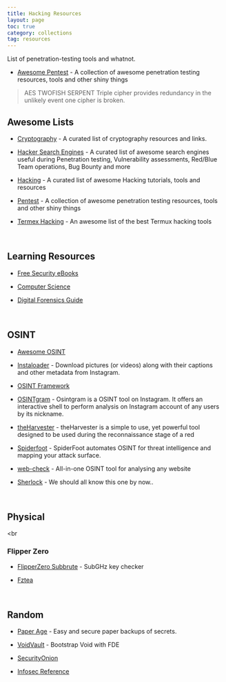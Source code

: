 ```yaml
---
title: Hacking Resources
layout: page
toc: true
category: collections
tag: resources
---
```


List of penetration-testing tools and whatnot.

- [Awesome Pentest](https://github.com/enaqx/awesome-pentest) - A collection of awesome penetration testing resources, tools and other shiny things



> AES TWOFISH SERPENT
Triple cipher provides redundancy in the unlikely event one cipher is broken.

## Awesome Lists

- [Cryptography](https://github.com/sobolevn/awesome-cryptography) - A curated list of cryptography resources and links.


- [Hacker Search Engines](https://github.com/edoardottt/awesome-hacker-search-engines) - A curated list of awesome search engines useful during Penetration testing, Vulnerability assessments, Red/Blue Team operations, Bug Bounty and more

- [Hacking](https://github.com/carpedm20/awesome-hacking) - A curated list of awesome Hacking tutorials, tools and resources

- [Pentest](https://github.com/enaqx/awesome-pentest) - A collection of awesome penetration testing resources, tools and other shiny things


- [Termex Hacking](https://github.com/may215/awesome-termux-hacking) - An awesome list of the best Termux hacking tools

<br>

## Learning Resources

- [Free Security eBooks](https://github.com/Hack-with-Github/Free-Security-eBooks)

- [Computer Science](https://github.com/ossu/computer-science)

- [Digital Forensics Guide](https://github.com/mikeroyal/Digital-Forensics-Guide)

<br>

## OSINT

- [Awesome OSINT](https://github.com/jivoi/awesome-osint)

- [Instaloader](https://github.com/instaloader/instaloader) -  Download pictures (or videos) along with their captions and other metadata from Instagram.

- [OSINT Framework](https://osintframework.com/)

- [OSINTgram](https://github.com/Datalux/Osintgram) - Osintgram is a OSINT tool on Instagram. It offers an interactive shell to perform analysis on Instagram account of any users by its nickname.

- [theHarvester](https://github.com/laramies/theHarvester) - theHarvester is a simple to use, yet powerful tool designed to be used during the reconnaissance stage of a red

- [Spiderfoot](https://github.com/smicallef/spiderfoot) - SpiderFoot automates OSINT for threat intelligence and mapping your attack surface.

- [web-check](https://github.com/Lissy93/web-check) - All-in-one OSINT tool for analysing any website

- [Sherlock](https://github.com/sherlock-project/sherlock) - We should all know this one by now..

<br>

## Physical

<br

### Flipper Zero

- [FlipperZero Subbrute](https://github.com/DarkFlippers/flipperzero-subbrute) - SubGHz key checker

- [Fztea](https://github.com/jon4hz/fztea)


<br>

## Random

[](https://github.com/yaelwrites/Big-Ass-Data-Broker-Opt-Out-List)

- [Paper Age](https://github.com/matiaskorhonen/paper-age) - Easy and secure paper backups of secrets.

- [VoidVault](https://github.com/atweiden/voidvault) - Bootstrap Void with FDE

- [SecurityOnion](https://github.com/Security-Onion-Solutions/securityonion)

- [Infosec Reference](https://github.com/rmusser01/Infosec_Reference)